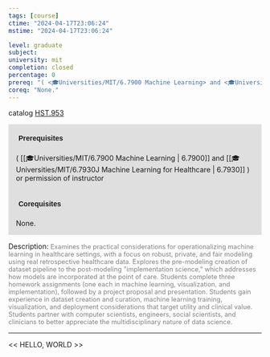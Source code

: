 ```yaml
---
tags: [course]
ctime: "2024-04-17T23:06:24"
mstime: "2024-04-17T23:06:24"

level: graduate
subject: 
university: mit
completion: closed
percentage: 0
prereq: "( <🎓Universities/MIT/6.7900 Machine Learning> and <🎓Universities/MIT/6.7930J Machine Learning for Healthcare> ) or permission of instructor"
coreq: "None."
---
```


catalog [HST.953](http://student.mit.edu/catalog/mHSTb.html#HST.953)

<span style="display: block; padding: 15px; background-color: rgb(100, 100, 100, 0.2);"><font id="m_prereq4021_0" style="display: block; font-family: Arial, sans-serif; font-weight: bold; padding: 5px">Prerequisites</font><br><span id="prereq4021_0">( [[🎓Universities/MIT/6.7900 Machine Learning | 6.7900]] and [[🎓Universities/MIT/6.7930J Machine Learning for Healthcare | 6.7930]] ) or permission of instructor</span></span>
<span style="display: block; padding: 15px; background-color: rgb(100, 100, 100, 0.2);"><font id="m_coreq4021_0" style="display: block; font-family: Arial, sans-serif; font-weight: bold; padding: 5px">Corequisites</font><br><span id="coreq4021_0">None.</span></span>

<font style="">Description:</font>
<font style="color: grey; font-size: 0.8rem;">Examines the practical considerations for operationalizing machine learning in healthcare settings, with a focus on robust, private, and fair modeling using real retrospective healthcare data. Explores the pre-modeling creation of dataset pipeline to the post-modeling "implementation science," which addresses how models are incorporated at the point of care. Students complete three homework assignments (one each in machine learning, visualization, and implementation), followed by a project proposal and presentation. Students gain experience in dataset creation and curation, machine learning training, visualization, and deployment considerations that target utility and clinical value. Students partner with computer scientists, engineers, social scientists, and clinicians to better appreciate the multidisciplinary nature of data science.</font>



---

<< HELLO, WORLD >>
